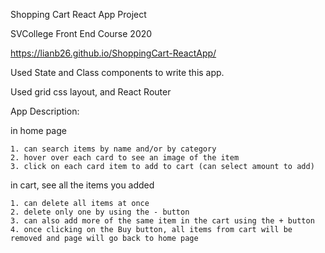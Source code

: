 Shopping Cart React App Project

SVCollege Front End Course 2020

https://lianb26.github.io/ShoppingCart-ReactApp/

Used State and Class components to write this app.

Used grid css layout, and React Router

App Description:

in home page

	1. can search items by name and/or by category
	2. hover over each card to see an image of the item
	3. click on each card item to add to cart (can select amount to add)
	
in cart, see all the items you added

	1. can delete all items at once
	2. delete only one by using the - button
	3. can also add more of the same item in the cart using the + button
	4. once clicking on the Buy button, all items from cart will be removed and page will go back to home page
	


